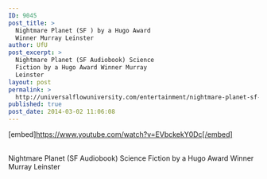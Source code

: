 ```yaml
---
ID: 9045
post_title: >
  Nightmare Planet (SF ) by a Hugo Award
  Winner Murray Leinster
author: UfU
post_excerpt: >
  Nightmare Planet (SF Audiobook) Science
  Fiction by a Hugo Award Winner Murray
  Leinster
layout: post
permalink: >
  http://universalflowuniversity.com/entertainment/nightmare-planet-sf-by-a-hugo-award-winner-murray-leinster/
published: true
post_date: 2014-03-02 11:06:08
---
```

[embed]https://www.youtube.com/watch?v=EVbckekY0Dc[/embed]</br></br>
<p>Nightmare Planet (SF Audiobook) Science Fiction by a Hugo Award Winner Murray Leinster</p>